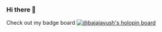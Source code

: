 ### Hi there 👋
Check out my badge board
[![@bajajayush's holopin board](https://holopin.me/bajajayush)](https://holopin.io/@bajajayush)
<!--
**BajajAyush/BajajAyush** is a ✨ _special_ ✨ repository because its `README.md` (this file) appears on your GitHub profile.

Here are some ideas to get you started:

- 🔭 I’m currently working on ...
- 🌱 I’m currently learning ...
- 👯 I’m looking to collaborate on ...
- 🤔 I’m looking for help with ...
- 💬 Ask me about ...
- 📫 How to reach me: ...
- 😄 Pronouns: ...
- ⚡ Fun fact: ...
-->

